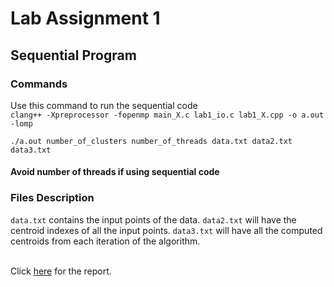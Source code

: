 # Lab Assignment 1

## Sequential Program
### Commands

Use this command to run the sequential code </br>
`clang++ -Xpreprocessor -fopenmp main_X.c lab1_io.c lab1_X.cpp -o a.out -lomp`</br>

`./a.out number_of_clusters number_of_threads data.txt data2.txt data3.txt` </br>

#### Avoid number of threads if using sequential code

### Files Description
`data.txt` contains the input points of the data. `data2.txt` will have the centroid indexes of all the input points. `data3.txt` will have all the computed centroids from each iteration of the algorithm.</br></br>

Click [here](https://docs.google.com/document/d/1WxGl2QPuQrBRN0awb77xorafp1oeeL-lia-EWp_pA3k/edit) for the report.</br>